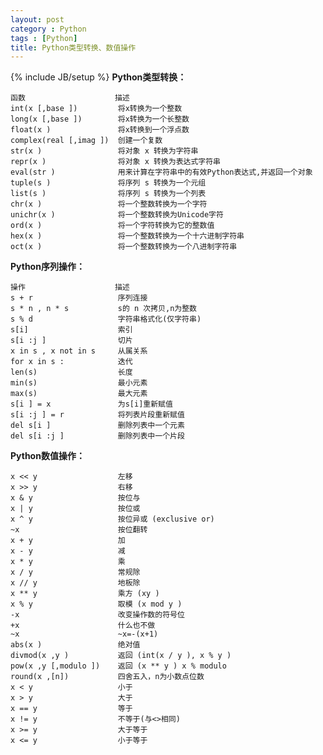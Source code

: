 ```yaml
---
layout: post
category : Python
tags : [Python]
title: Python类型转换、数值操作
---
```

{% include JB/setup %}
**Python类型转换：**

    函数                    描述  
    int(x [,base ])         将x转换为一个整数  
    long(x [,base ])        将x转换为一个长整数  
    float(x )               将x转换到一个浮点数  
    complex(real [,imag ])  创建一个复数  
    str(x )                 将对象 x 转换为字符串  
    repr(x )                将对象 x 转换为表达式字符串  
    eval(str )              用来计算在字符串中的有效Python表达式,并返回一个对象  
    tuple(s )               将序列 s 转换为一个元组  
    list(s )                将序列 s 转换为一个列表  
    chr(x )                 将一个整数转换为一个字符  
    unichr(x )              将一个整数转换为Unicode字符  
    ord(x )                 将一个字符转换为它的整数值  
    hex(x )                 将一个整数转换为一个十六进制字符串  
    oct(x )                 将一个整数转换为一个八进制字符串  

**Python序列操作：**

    操作                    描述  
    s + r                   序列连接  
    s * n , n * s           s的 n 次拷贝,n为整数  
    s % d                   字符串格式化(仅字符串)  
    s[i]                    索引  
    s[i :j ]                切片  
    x in s , x not in s     从属关系  
    for x in s :            迭代  
    len(s)                  长度  
    min(s)                  最小元素  
    max(s)                  最大元素  
    s[i ] = x               为s[i]重新赋值  
    s[i :j ] = r            将列表片段重新赋值  
    del s[i ]               删除列表中一个元素  
    del s[i :j ]            删除列表中一个片段  

**Python数值操作：**

    x << y                  左移  
    x >> y                  右移  
    x & y                   按位与  
    x | y                   按位或  
    x ^ y                   按位异或 (exclusive or)  
    ~x                      按位翻转  
    x + y                   加  
    x - y                   减  
    x * y                   乘  
    x / y                   常规除  
    x // y                  地板除  
    x ** y                  乘方 (xy )  
    x % y                   取模 (x mod y )  
    -x                      改变操作数的符号位  
    +x                      什么也不做  
    ~x                      ~x=-(x+1)  
    abs(x )                 绝对值  
    divmod(x ,y )           返回 (int(x / y ), x % y )  
    pow(x ,y [,modulo ])    返回 (x ** y ) x % modulo  
    round(x ,[n])           四舍五入，n为小数点位数  
    x < y                   小于  
    x > y                   大于  
    x == y                  等于  
    x != y                  不等于(与<>相同)  
    x >= y                  大于等于  
    x <= y                  小于等于 